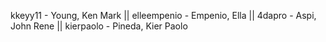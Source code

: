 kkeyy11 - Young, Ken Mark || elleempenio - Empenio, Ella || 4dapro - Aspi, John Rene || kierpaolo - Pineda, Kier Paolo 
